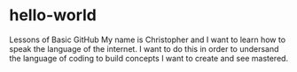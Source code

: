 # hello-world
Lessons of Basic GitHub
My name is Christopher and I want to learn how to speak the language of the internet. I want to do this in order to undersand the language of coding to build concepts I want to create and see mastered.
